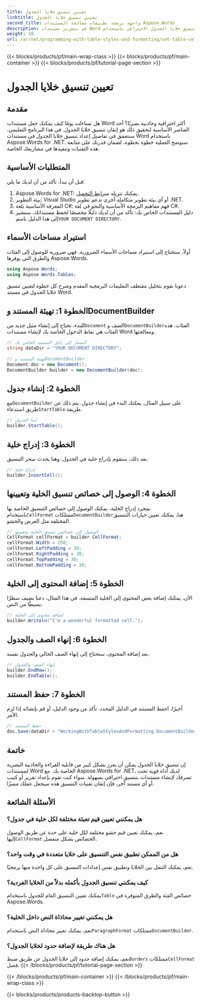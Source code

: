 ```yaml
---
title: تعيين تنسيق خلايا الجدول
linktitle: تعيين تنسيق خلايا الجدول
second_title: واجهة برمجة تطبيقات معالجة المستندات Aspose.Words
description: قم بتعزيز مستندات Word الخاصة بك باستخدام تنسيق خلايا الجدول الاحترافي باستخدام Aspose.Words for .NET. هذا الدليل التفصيلي يبسط العملية بالنسبة لك.
weight: 10
url: /ar/net/programming-with-table-styles-and-formatting/set-table-cell-formatting/
---
```


{{< blocks/products/pf/main-wrap-class >}}
{{< blocks/products/pf/main-container >}}
{{< blocks/products/pf/tutorial-page-section >}}

# تعيين تنسيق خلايا الجدول

## مقدمة

هل تساءلت يومًا كيف يمكنك جعل مستندات Word أكثر احترافية وجاذبية بصريًا؟ أحد العناصر الأساسية لتحقيق ذلك هو إتقان تنسيق خلايا الجدول. في هذا البرنامج التعليمي، سنتعمق في تفاصيل إعداد تنسيق خلايا الجدول في مستندات Word باستخدام Aspose.Words for .NET. سنوضح العملية خطوة بخطوة، لضمان قدرتك على متابعة هذه التقنيات وتنفيذها في مشاريعك الخاصة.

## المتطلبات الأساسية

قبل أن نبدأ، تأكد من أن لديك ما يلي:

1.  Aspose.Words for .NET: يمكنك تنزيله من[رابط التحميل](https://releases.aspose.com/words/net/).
2. بيئة التطوير: Visual Studio أو أي بيئة تطوير متكاملة أخرى تدعم تطوير .NET.
3. المعرفة الأساسية بلغة C#: فهم مفاهيم البرمجة الأساسية والنحو في لغة C#.
4.  دليل المستندات الخاص بك: تأكد من أن لديك دليلًا مخصصًا لحفظ مستنداتك. سنشير إلى هذا الدليل باسم`YOUR DOCUMENT DIRECTORY`.

## استيراد مساحات الأسماء

أولاً، ستحتاج إلى استيراد مساحات الأسماء الضرورية. فهي ضرورية للوصول إلى الفئات والطرق التي يوفرها Aspose.Words.

```csharp
using Aspose.Words;
using Aspose.Words.Tables;
```

دعونا نقوم بتحليل مقتطف التعليمات البرمجية المقدم وشرح كل خطوة لتعيين تنسيق خلايا الجدول في مستند Word.

## الخطوة 1: تهيئة المستند وDocumentBuilder

 للبدء، تحتاج إلى إنشاء مثيل جديد من`Document` الصف و`DocumentBuilder`الفئات. هذه الفئات هي نقاط الدخول الخاصة بك لإنشاء مستندات Word ومعالجتها.

```csharp
// المسار إلى دليل المستند الخاص بك
string dataDir = "YOUR DOCUMENT DIRECTORY";

// تهيئة المستند وDocumentBuilder
Document doc = new Document();
DocumentBuilder builder = new DocumentBuilder(doc);
```

## الخطوة 2: إنشاء جدول

 مع`DocumentBuilder` على سبيل المثال، يمكنك البدء في إنشاء جدول. يتم ذلك عن طريق استدعاء`StartTable` طريقة.

```csharp
// ابدأ الجدول
builder.StartTable();
```

## الخطوة 3: إدراج خلية

بعد ذلك، ستقوم بإدراج خلية في الجدول. وهنا يحدث سحر التنسيق.

```csharp
// إدراج خلية
builder.InsertCell();
```

## الخطوة 4: الوصول إلى خصائص تنسيق الخلية وتعيينها

 بمجرد إدراج الخلية، يمكنك الوصول إلى خصائص التنسيق الخاصة بها باستخدام`CellFormat` ممتلكات`DocumentBuilder`هنا، يمكنك تعيين خيارات التنسيق المختلفة مثل العرض والحشو.

```csharp
// الوصول إلى خصائص تنسيق الخلية وتعيينها
CellFormat cellFormat = builder.CellFormat;
cellFormat.Width = 250;
cellFormat.LeftPadding = 30;
cellFormat.RightPadding = 30;
cellFormat.TopPadding = 30;
cellFormat.BottomPadding = 30;
```

## الخطوة 5: إضافة المحتوى إلى الخلية

الآن، يمكنك إضافة بعض المحتوى إلى الخلية المنسقة. في هذا المثال، دعنا نضيف سطرًا بسيطًا من النص.

```csharp
// إضافة محتوى إلى الخلية
builder.Writeln("I'm a wonderful formatted cell.");
```

## الخطوة 6: إنهاء الصف والجدول

بعد إضافة المحتوى، ستحتاج إلى إنهاء الصف الحالي والجدول نفسه.

```csharp
// إنهاء الصف والجدول
builder.EndRow();
builder.EndTable();
```

## الخطوة 7: حفظ المستند

أخيرًا، احفظ المستند في الدليل المحدد. تأكد من وجود الدليل، أو قم بإنشائه إذا لزم الأمر.

```csharp
// حفظ المستند
doc.Save(dataDir + "WorkingWithTableStylesAndFormatting.DocumentBuilderSetTableCellFormatting.docx");
```

## خاتمة

إن تنسيق خلايا الجدول يمكن أن يعزز بشكل كبير من قابلية القراءة والجاذبية البصرية لمستندات Word الخاصة بك. مع Aspose.Words for .NET، لديك أداة قوية تحت تصرفك لإنشاء مستندات بتنسيق احترافي بسهولة. سواء كنت تقوم بإعداد تقرير أو كتيب أو أي مستند آخر، فإن إتقان تقنيات التنسيق هذه سيجعل عملك مميزًا.

## الأسئلة الشائعة

### هل يمكنني تعيين قيم تعبئة مختلفة لكل خلية في جدول؟
 نعم، يمكنك تعيين قيم حشو مختلفة لكل خلية على حدة عن طريق الوصول إليها`CellFormat` الخصائص بشكل منفصل.

### هل من الممكن تطبيق نفس التنسيق على خلايا متعددة في وقت واحد؟
نعم، يمكنك التنقل بين الخلايا وتطبيق نفس إعدادات التنسيق على كل واحدة منها برمجيًا.

### كيف يمكنني تنسيق الجدول بأكمله بدلاً من الخلايا الفردية؟
 يمكنك تعيين التنسيق العام للجدول باستخدام`Table` خصائص الفئة والطرق المتوفرة في Aspose.Words.

### هل يمكنني تغيير محاذاة النص داخل الخلية؟
 نعم، يمكنك تغيير محاذاة النص باستخدام`ParagraphFormat` ممتلكات`DocumentBuilder`.

### هل هناك طريقة لإضافة حدود لخلايا الجدول؟
 نعم، يمكنك إضافة حدود إلى خلايا الجدول عن طريق ضبط`Borders` ممتلكات`CellFormat` فصل.
{{< /blocks/products/pf/tutorial-page-section >}}

{{< /blocks/products/pf/main-container >}}
{{< /blocks/products/pf/main-wrap-class >}}

{{< blocks/products/products-backtop-button >}}
